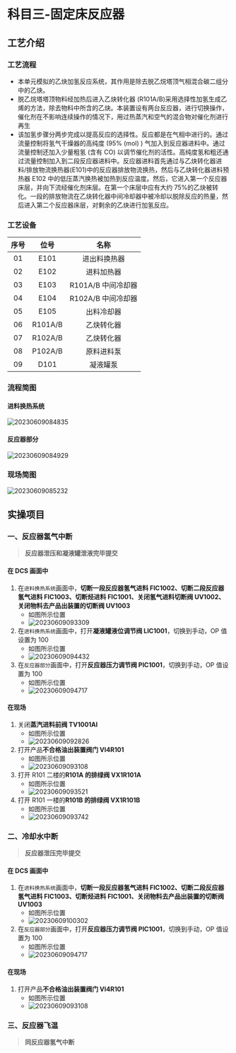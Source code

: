 # 科目三-固定床反应器

## 工艺介绍

### 工艺流程

- 本单元模拟的乙炔加氢反应系统，其作用是除去脱乙烷塔顶气相混合碳二组分中的乙炔。
- 脱乙烷塔塔顶物料经加热后进入乙炔转化器 (R101A/B)采用选择性加氢生成乙烯的方法，除去物料中所含的乙炔。本装置设有两台反应器，进行切换操作，催化剂在不影响连续操作的情况下，用过热蒸汽和空气的混合物对催化剂进行再生
- 该加氢步骤分两步完成以提高反应的选择性。反应都是在气相中进行的。通过流量控制将氢气干燥器的高纯度 (95% (mol) ) 气加入到反应器进料中。通过流量控制还加入少量粗氢 (含有 CO) 以调节催化剂的活性。高纯度氢和粗还通过流量控制加入到二段反应器进料中。反应器进料首先通过与乙炔转化器进料/排放物流换热器(E101)中的反应器排放物流换热，然后与乙炔转化器进料预热器 E102 中的低压蒸汽换热被加热到反应温度。然后，它进入第一个反应器床层，并向下流经催化剂床层。在第一个床层中应有大约 75%的乙炔被转化。一段的排放物流在乙炔转化器中间冷却器中被冷却以脱除反应的热量，然后进入第二个反应器床层，对剩余的乙炔进行加氢反应。

### 工艺设备

| 序号 |  位号   |        名称        |
| :--: | :-----: | :----------------: |
|  01  |  E101   |    进出料换热器    |
|  02  |  E102   |     进料加热器     |
|  03  |  E103   | R101A/B 中间冷却器 |
|  04  |  E104   | R102A/B 中间冷却器 |
|  05  |  E105   |     出料冷却器     |
|  06  | R101A/B |     乙炔转化器     |
|  07  | R102A/B |     乙炔转化器     |
|  08  | P102A/B |     原料进料泵     |
|  09  |  D101   |      凝液罐泵      |

### 流程简图

#### 进料换热系统

![20230609084835](http://qiniu.yeshan-taoist.cn/20230609084835.png)

#### 反应器部分

![20230609084929](http://qiniu.yeshan-taoist.cn/20230609084929.png)

### 现场简图

![20230609085232](http://qiniu.yeshan-taoist.cn/20230609085232.png)

## 实操项目

### 一、反应器氢气中断

> **反应器泄压和凝液罐泄液完毕提交**

#### 在 DCS 画面中

1. 在`进料换热系统`画面中，**切断一段反应器氢气进料 FIC1002、切断二段反应器氢气进料 FIC1003、切断烃进料 FIC1001、关闭氢气进料切断阀 UV1002、关闭物料去产品出装置的切断阀 UV1003**
   - 如图所示位置
   - ![20230609093309](http://qiniu.yeshan-taoist.cn/20230609093309.png)
2. 在`进料换热系统`画面中，打开**凝液罐液位调节阀 LIC1001**，切换到手动，OP 值设置为 100
   - 如图所示位置
   - ![20230609094432](http://qiniu.yeshan-taoist.cn/20230609094432.png)
3. 在`反应器部分`画面中，打开**反应器压力调节阀 PIC1001**，切换到手动，OP 值设置为 100
   - 如图所示位置
   - ![20230609094717](http://qiniu.yeshan-taoist.cn/20230609094717.png)

#### 在现场

1. 关闭**蒸汽进料前阀 TV1001AI**
   - 如图所示位置
   - ![20230609092826](http://qiniu.yeshan-taoist.cn/20230609092826.png)
2. 打开产品**不合格油出装置阀门 VI4R101**
   - 如图所示位置
   - ![20230609093108](http://qiniu.yeshan-taoist.cn/20230609093108.png)
3. 打开 R101 二楼的**R101A 的排绿阀 VX1R101A**
   - 如图所示位置
   - ![20230609093521](http://qiniu.yeshan-taoist.cn/20230609093521.png)
4. 打开 R101 一楼的**R101B 的排绿阀 VX1R101B**
   - 如图所示位置
   - ![20230609093742](http://qiniu.yeshan-taoist.cn/20230609093742.png)

### 二、冷却水中断

> **反应器泄压完毕提交**

#### 在 DCS 画面中

1. 在`进料换热系统`画面中，**切断一段反应器氢气进料 FIC1002、切断二段反应器氢气进料 FIC1003、切断烃进料 FIC1001、关闭物料去产品出装置的切断阀 UV1003**
   - 如图所示位置
   - ![20230609100302](http://qiniu.yeshan-taoist.cn/20230609100302.png)
2. 在`反应器部分`画面中，打开**反应器压力调节阀 PIC1001**，切换到手动，OP 值设置为 100
   - 如图所示位置
   - ![20230609094717](http://qiniu.yeshan-taoist.cn/20230609094717.png)

#### 在现场

1. 打开产品**不合格油出装置阀门 VI4R101**
   - 如图所示位置
   - ![20230609093108](http://qiniu.yeshan-taoist.cn/20230609093108.png)

### 三、反应器飞温

> **同反应器氢气中断**
